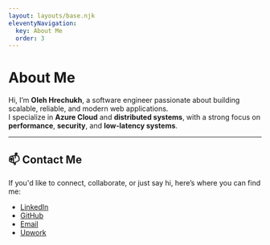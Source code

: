 ```yaml
---
layout: layouts/base.njk
eleventyNavigation:
  key: About Me
  order: 3
---
```


# About Me

Hi, I’m **Oleh Hrechukh**, a software engineer passionate about building scalable, reliable, and modern web applications.  
I specialize in **Azure Cloud** and **distributed systems**, with a strong focus on **performance**, **security**, and **low-latency systems**.

---

## 📫 Contact Me

If you'd like to connect, collaborate, or just say hi, here’s where you can find me:

- [LinkedIn](https://www.linkedin.com/in/oleh-hrechukh)  
- [GitHub](https://github.com/olehrechukh)  
- [Email](mailto:oleh.hrechukh@gmail.com)  
- [Upwork](https://www.upwork.com/freelancers/olehrechukh)
